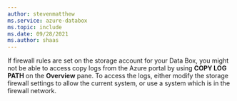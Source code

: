 ```yaml
---
author: stevenmatthew
ms.service: azure-databox
ms.topic: include
ms.date: 09/28/2021
ms.author: shaas
---
```


If firewall rules are set on the storage account for your Data Box, you might not be able to access copy logs from the Azure portal by using **COPY LOG PATH** on the **Overview** pane. To access the logs, either modify the storage firewall settings to allow the current system, or use a system which is in the firewall network.

